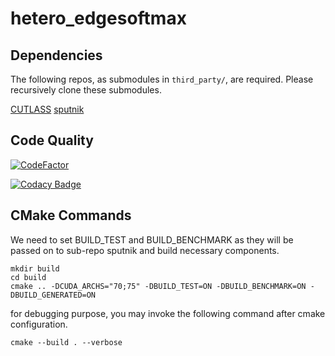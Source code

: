# hetero_edgesoftmax

## Dependencies
The following repos, as submodules in `third_party/`, are required. Please recursively clone these submodules.

[CUTLASS](https://github.com/NVIDIA/cutlass)
[sputnik](https://github.com/google-research/sputnik)

## Code Quality
[![CodeFactor](https://www.codefactor.io/repository/github/k-wu/hetero_edgesoftmax/badge?s=34a94a8b3a8b3d83b6582edc6e24b1e5d0a207b9)](https://www.codefactor.io/repository/github/k-wu/hetero_edgesoftmax)

[![Codacy Badge](https://app.codacy.com/project/badge/Grade/9c41863c914e4153883f24eeff256280)](https://www.codacy.com?utm_source=github.com&amp;utm_medium=referral&amp;utm_content=K-Wu/hetero_edgesoftmax&amp;utm_campaign=Badge_Grade)

## CMake Commands
We need to set BUILD_TEST and BUILD_BENCHMARK as they will be passed on to sub-repo sputnik and build necessary components.
```
mkdir build
cd build
cmake .. -DCUDA_ARCHS="70;75" -DBUILD_TEST=ON -DBUILD_BENCHMARK=ON -DBUILD_GENERATED=ON
```

for debugging purpose, you may invoke the following command after cmake configuration.
```
cmake --build . --verbose
```